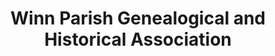 ---
layout: repo
title: "Winn Parish Genealogical and Historical Association"
id: 25113
permalink: repos/25113/
---